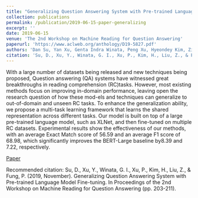 ```yaml
---
title: "Generalizing Question Answering System with Pre-trained Language Model Fine-tuning"
collection: publications
permalink: /publication/2019-06-15-paper-generalizing
excerpt: ''
date: 2019-06-15
venue: 'The 2nd Workshop on Machine Reading for Question Answering'
paperurl: 'https://www.aclweb.org/anthology/D19-5827.pdf'
authors: 'Dan Su, Yan Xu, Genta Indra Winata, Peng Xu, Hyeondey Kim, Zihan Liu, Pascale Fung'
citation: 'Su, D., Xu, Y., Winata, G. I., Xu, P., Kim, H., Liu, Z., & Fung, P. (2019, November). Generalizing Question Answering System with Pre-trained Language Model Fine-tuning. In Proceedings of the 2nd Workshop on Machine Reading for Question Answering (pp. 203-211).'
---
```

With a large number of datasets being released and new techniques being proposed, Question answering (QA) systems have witnessed great breakthroughs in reading comprehension (RC)tasks. However, most existing methods focus on improving in-domain performance, leaving open the research question of how these mod-els and techniques can generalize to out-of-domain and unseen RC tasks. To enhance the generalization ability, we propose a multi-task learning framework that learns the shared representation across different tasks. Our model is built on top of a large pre-trained language model, such as XLNet, and then fine-tuned on multiple RC datasets. Experimental results show the effectiveness of our methods, with an average Exact Match score of 56.59 and an average F1 score of 68.98, which significantly improves the BERT-Large baseline by8.39 and 7.22, respectively.

[Paper](https://www.aclweb.org/anthology/D19-5827.pdf)

Recommended citation: Su, D., Xu, Y., Winata, G. I., Xu, P., Kim, H., Liu, Z., & Fung, P. (2019, November). Generalizing Question Answering System with Pre-trained Language Model Fine-tuning. In Proceedings of the 2nd Workshop on Machine Reading for Question Answering (pp. 203-211).